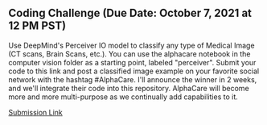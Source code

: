 ## Coding Challenge (Due Date: October 7, 2021 at 12 PM PST)

Use DeepMind's Perceiver IO model to classify any type of Medical Image (CT scans, Brain Scans, etc.). You can use the alphacare notebook in the computer vision folder as a starting point, labeled "perceiver". Submit your code to this link and post a classified image example on your favorite social network with the hashtag #AlphaCare. I'll announce the winner in 2 weeks, and we'll integrate their code into this repository. AlphaCare will become more and more multi-purpose as we continually add capabilities to it. 

[Submission Link](https://forms.gle/2DJkYts4HAfHMKpm8)
